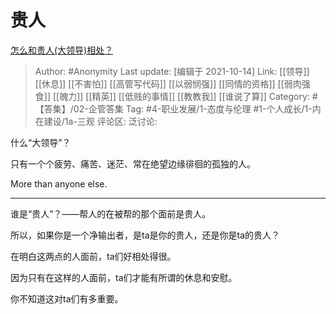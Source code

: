# 贵人
[怎么和贵人(大领导)相处？](https://www.zhihu.com/question/461793388/answer/2167810020)

> Author: #Anonymity
> Last update: [编辑于 2021-10-14]
> Link: [[领导]] [[休息]] [[不害怕]] [[高管写代码]] [[以弱悯强]] [[同情的资格]] [[弱肉强食]] [[魄力]] [[精英]] [[低贱的事情]] [[教教我]] [[谁说了算]]
> Category: #【答集】/02-企管答集
> Tag: #4-职业发展/1-态度与伦理 #1-个人成长/1-内在建设/1a-三观
> 评论区:
> 泛讨论:

什么“大领导”？

只有一个个疲劳、痛苦、迷茫、常在绝望边缘徘徊的孤独的人。

More than anyone else.

---

谁是“贵人”？——帮人的在被帮的那个面前是贵人。

所以，如果你是一个净输出者，是ta是你的贵人，还是你是ta的贵人？

在明白这两点的人面前，ta们好相处得很。

因为只有在这样的人面前，ta们才能有所谓的休息和安慰。

你不知道这对ta们有多重要。
